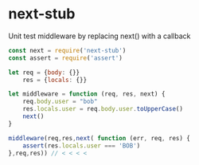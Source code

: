 # next-stub
Unit test middleware by replacing next() with a callback

```javascript
const next = require('next-stub')
const assert = require('assert')

let req = {body: {}}
    res = {locals: {}}

let middleware = function (req, res, next) {
    req.body.user = "bob"
    res.locals.user = req.body.user.toUpperCase()
    next()
}

middleware(req,res,next( function (err, req, res) {
    assert(res.locals.user === 'BOB')
},req,res)) // < < < < 
```
